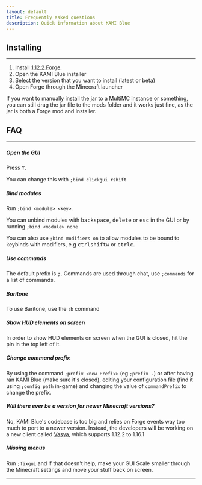 ```yaml
---
layout: default
title: Frequently asked questions
description: Quick information about KAMI Blue
---
```


## Installing

***

1. Install [1.12.2 Forge](https://files.minecraftforge.net/maven/net/minecraftforge/forge/index_1.12.2.html).
2. Open the KAMI Blue installer
3. Select the version that you want to install (latest or beta)
4. Open Forge through the Minecraft launcher

If you want to manually install the jar to a MultiMC instance or something, you can still drag the jar file to the mods folder and it works just fine, as the jar is both a Forge mod and installer.

## FAQ

***

##### Open the GUI
Press <kbd>Y</kbd>.

You can change this with `;bind clickgui rshift`

##### Bind modules
Run `;bind <module> <key>`.

You can unbind modules with <kbd>backspace</kbd>, <kbd>delete</kbd> or <kbd>esc</kbd> in the GUI or by running `;bind <module> none`

You can also use `;bind modifiers on` to allow modules to be bound to keybinds with modifiers, e.g <kbd>ctrl</kbd><kbd>shift</kbd><kbd>w</kbd> or <kbd>ctrl</kbd><kbd>c</kbd>.

##### Use commands
The default prefix is <kbd>;</kbd>. Commands are used through chat, use `;commands` for a list of commands.

##### Baritone

To use Baritone, use the `;b` command

##### Show HUD elements on screen
In order to show HUD elements on screen when the GUI is closed, hit the pin in the top left of it.

##### Change command prefix
By using the command `;prefix <new Prefix>` (eg `;prefix .`) or after having ran KAMI Blue (make sure it's closed), editing your configuration file (find it using `;config path` in-game) and changing the value of `commandPrefix` to change the prefix.

##### Will there ever be a version for newer Minecraft versions?
No, KAMI Blue's codebase is too big and relies on Forge events way too much to port to a newer version. Instead, the developers will be working on a new client called [Vasya](https://vasya.dominikaaaa.org), which supports 1.12.2 to 1.16.1

##### Missing menus
Run `;fixgui` and if that doesn't help, make your GUI Scale smaller through the Minecraft settings and move your stuff back on screen. 

***
